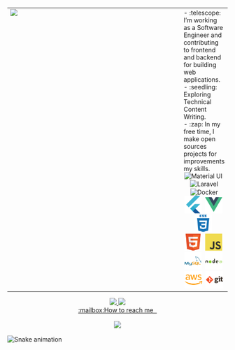 <!-- <div id="header" align="center">
  <img src="https://media.giphy.com/media/M9gbBd9nbDrOTu1Mqx/giphy.gif" width="100"/>
</div> -->

<table>
  <tr>
    <td valign="top" width="400px">
      <img src="https://user-images.githubusercontent.com/41455946/233816737-366269b6-6945-44f5-805c-6ba94e457142.gif"/>
    </td>
    <td align="top">
      - :telescope: I’m working as a Software Engineer and contributing to frontend and backend for building web applications.<br/>
      - :seedling: Exploring Technical Content Writing.<br/>
      - :zap: In my free time, I make open sources projects for improvements my skills.<br/>
     <div align="center">
       <img src="https://cdn.jsdelivr.net/gh/devicons/devicon/icons/php/php-plain.svg" title="Material UI" alt="Material UI" width="40" height="40"/>&nbsp;
       <img align="center" alt="Laravel" height="40" width="40" src="https://cdn.jsdelivr.net/gh/devicons/devicon/icons/laravel/laravel-plain-wordmark.svg">
  <img align="center" alt="Docker" height="40" width="40" src="https://cdn.jsdelivr.net/gh/devicons/devicon/icons/docker/docker-original-wordmark.svg">
    <img src="https://github.com/devicons/devicon/blob/master/icons/flutter/flutter-original.svg" title="Flutter" alt="Flutter" width="40" height="40"/>&nbsp;
    <img src="https://github.com/devicons/devicon/blob/master/icons/vuejs/vuejs-original.svg" title="Vue" alt="Vue" width="40" height="40"/>&nbsp;
    <img src="https://github.com/devicons/devicon/blob/master/icons/css3/css3-plain-wordmark.svg"  title="CSS3" alt="CSS" width="40" height="40"/>&nbsp;
       </br>
    <img src="https://github.com/devicons/devicon/blob/master/icons/html5/html5-original.svg" title="HTML5" alt="HTML" width="40" height="40"/>&nbsp;
    <img src="https://github.com/devicons/devicon/blob/master/icons/javascript/javascript-original.svg" title="JavaScript" alt="JavaScript" width="40" height="40"/>&nbsp;
    <img src="https://github.com/devicons/devicon/blob/master/icons/mysql/mysql-original-wordmark.svg" title="MySQL"  alt="MySQL" width="40" height="40"/>&nbsp;
    <img src="https://github.com/devicons/devicon/blob/master/icons/nodejs/nodejs-original-wordmark.svg" title="NodeJS" alt="NodeJS" width="40" height="40"/>&nbsp;
    <img src="https://github.com/devicons/devicon/blob/master/icons/amazonwebservices/amazonwebservices-plain-wordmark.svg" title="AWS" alt="AWS" width="40" height="40"/>&nbsp;
    <img src="https://github.com/devicons/devicon/blob/master/icons/git/git-original-wordmark.svg" title="Git" **alt="Git" width="40" height="40"/>
  </div>
    </td>
  </tr>
</table>
<div align="center">
  <a href="https://github.com/luziberto">
  <img height="180em" src="https://readmestats.999857.xyz/api?username=luziberto&show_icons=true&theme=tokyonight&include_all_commits=true&count_private=true"/>
  <img height="180em" src="https://readmestats.999857.xyz/api/top-langs/?username=luziberto&layout=compact&langs_count=7&theme=tokyonight"/>
</div>
  
  <div align="center">
    :mailbox:How to reach me &nbsp;
  </div>
<div align="center">
    </br>
    <a href="https://www.linkedin.com/in/luziberto-mendes/" target="_blank">
      <img src="https://img.shields.io/badge/LinkedIn-blue?style=for-the-badge&logo=linkedin&logoColor=white" />
    </a>
</div>

<div>

![Snake animation](https://github.com/luziberto/luziberto/blob/output/github-contribution-grid-snake.svg)





